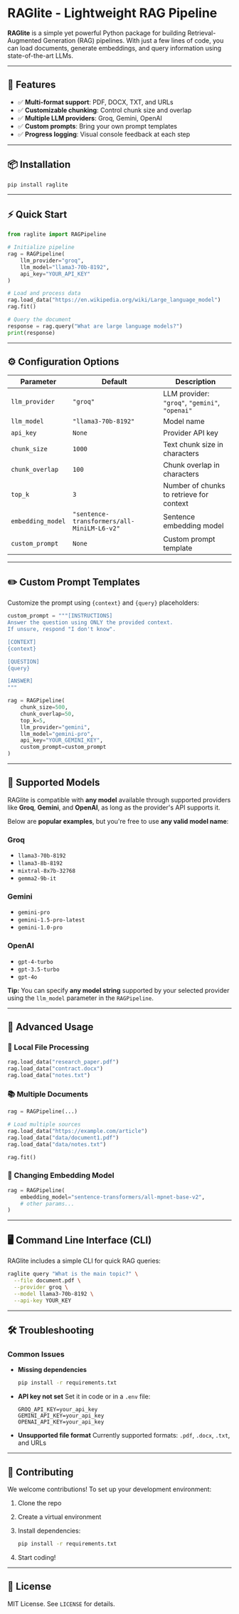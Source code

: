 # RAGlite - Lightweight RAG Pipeline

**RAGlite** is a simple yet powerful Python package for building Retrieval-Augmented Generation (RAG) pipelines. With just a few lines of code, you can load documents, generate embeddings, and query information using state-of-the-art LLMs.

---

## 🚀 Features

- ✅ **Multi-format support**: PDF, DOCX, TXT, and URLs  
- ✅ **Customizable chunking**: Control chunk size and overlap  
- ✅ **Multiple LLM providers**: Groq, Gemini, OpenAI  
- ✅ **Custom prompts**: Bring your own prompt templates  
- ✅ **Progress logging**: Visual console feedback at each step  

---

## 📦 Installation

```bash
pip install raglite
````
---

## ⚡ Quick Start

```python
from raglite import RAGPipeline

# Initialize pipeline
rag = RAGPipeline(
    llm_provider="groq",
    llm_model="llama3-70b-8192",
    api_key="YOUR_API_KEY"
)

# Load and process data
rag.load_data("https://en.wikipedia.org/wiki/Large_language_model")
rag.fit()

# Query the document
response = rag.query("What are large language models?")
print(response)
```

---

## ⚙️ Configuration Options

| Parameter         | Default                                    | Description                                    |
| ----------------- | ------------------------------------------ | ---------------------------------------------- |
| `llm_provider`    | `"groq"`                                   | LLM provider: `"groq"`, `"gemini"`, `"openai"` |
| `llm_model`       | `"llama3-70b-8192"`                        | Model name                                     |
| `api_key`         | `None`                                     | Provider API key                               |
| `chunk_size`      | `1000`                                     | Text chunk size in characters                  |
| `chunk_overlap`   | `100`                                      | Chunk overlap in characters                    |
| `top_k`           | `3`                                        | Number of chunks to retrieve for context       |
| `embedding_model` | `"sentence-transformers/all-MiniLM-L6-v2"` | Sentence embedding model                       |
| `custom_prompt`   | `None`                                     | Custom prompt template                         |

---

## ✏️ Custom Prompt Templates

Customize the prompt using `{context}` and `{query}` placeholders:

```python
custom_prompt = """[INSTRUCTIONS]
Answer the question using ONLY the provided context. 
If unsure, respond "I don't know".

[CONTEXT]
{context}

[QUESTION]
{query}

[ANSWER]
"""

rag = RAGPipeline(
    chunk_size=500,
    chunk_overlap=50,
    top_k=5,
    llm_provider="gemini",
    llm_model="gemini-pro",
    api_key="YOUR_GEMINI_KEY",
    custom_prompt=custom_prompt
)
```

---

## 🤖 Supported Models

RAGlite is compatible with **any model** available through supported providers like **Groq**, **Gemini**, and **OpenAI**, as long as the provider's API supports it.

Below are **popular examples**, but you're free to use **any valid model name**:

### **Groq**
- `llama3-70b-8192`
- `llama3-8b-8192`
- `mixtral-8x7b-32768`
- `gemma2-9b-it`

### **Gemini**
- `gemini-pro`
- `gemini-1.5-pro-latest`
- `gemini-1.0-pro`

### **OpenAI**
- `gpt-4-turbo`
- `gpt-3.5-turbo`
- `gpt-4o`

**Tip:** You can specify **any model string** supported by your selected provider using the `llm_model` parameter in the `RAGPipeline`.

---

## 🔧 Advanced Usage

### 📁 Local File Processing

```python
rag.load_data("research_paper.pdf")
rag.load_data("contract.docx")
rag.load_data("notes.txt")
```

### 📚 Multiple Documents

```python
rag = RAGPipeline(...)

# Load multiple sources
rag.load_data("https://example.com/article")
rag.load_data("data/document1.pdf")
rag.load_data("data/notes.txt")

rag.fit()
```

### 🔄 Changing Embedding Model

```python
rag = RAGPipeline(
    embedding_model="sentence-transformers/all-mpnet-base-v2",
    # other params...
)
```

---

## 🖥️ Command Line Interface (CLI)

RAGlite includes a simple CLI for quick RAG queries:

```bash
raglite query "What is the main topic?" \
  --file document.pdf \
  --provider groq \
  --model llama3-70b-8192 \
  --api-key YOUR_KEY
```

---

## 🛠 Troubleshooting

### Common Issues

* **Missing dependencies**

  ```bash
  pip install -r requirements.txt
  ```

* **API key not set**
  Set it in code or in a `.env` file:

  ```text
  GROQ_API_KEY=your_api_key
  GEMINI_API_KEY=your_api_key
  OPENAI_API_KEY=your_api_key
  ```

* **Unsupported file format**
  Currently supported formats: `.pdf`, `.docx`, `.txt`, and URLs

---

## 🤝 Contributing

We welcome contributions! To set up your development environment:

1. Clone the repo
2. Create a virtual environment
3. Install dependencies:

   ```bash
   pip install -r requirements.txt
   ```
4. Start coding!

---

## 📄 License

MIT License. See `LICENSE` for details.
